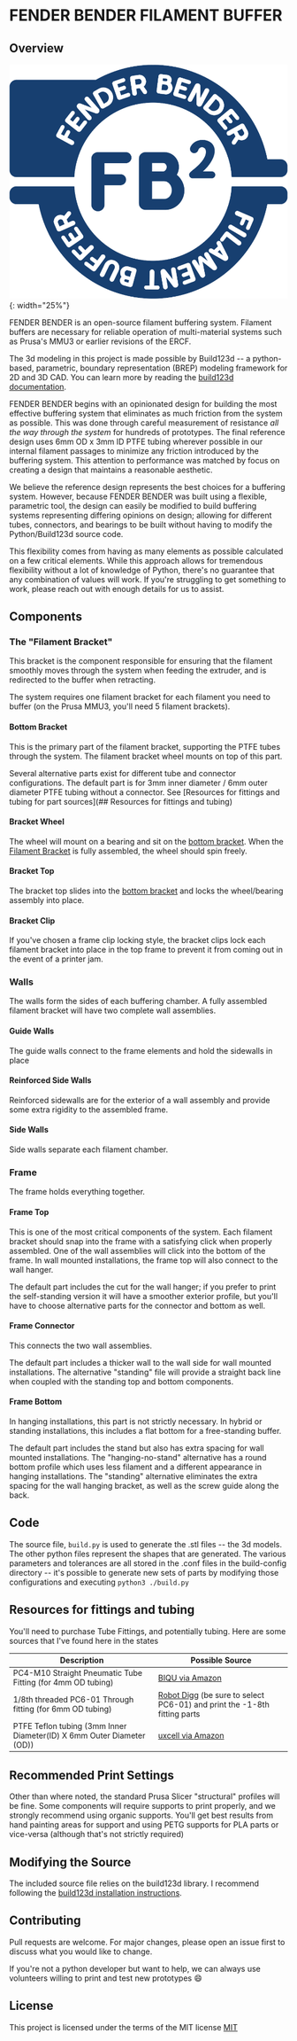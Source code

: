 # FENDER BENDER FILAMENT BUFFER

## Overview

![FENDER BENDER logo](logo.svg){: width="25%"}

FENDER BENDER is an open-source filament buffering system. Filament buffers are necessary for reliable operation of multi-material systems such as Prusa's MMU3 or earlier revisions of the ERCF.

The 3d modeling in this project is made possible by Build123d -- a python-based, parametric, boundary representation (BREP) modeling framework for 2D and 3D CAD. You can learn more by reading the [build123d documentation](https://build123d.readthedocs.io/en/latest/).

FENDER BENDER begins with an opinionated design for building the most effective buffering system that eliminates as much friction from the system as possible. This was done through careful measurement of resistance *all the way through the system* for hundreds of prototypes. The final reference design uses 6mm OD x 3mm ID PTFE tubing wherever possible in our internal filament passages to minimize any friction introduced by the buffering system. This attention to performance was matched by focus on creating a design that maintains a reasonable aesthetic.

We believe the reference design represents the best choices for a buffering system. However, because FENDER BENDER was built using a flexible, parametric tool, the design can easily be modified to build buffering systems representing differing opinions on design; allowing for different tubes, connectors, and bearings to be built without having to modify the Python/Build123d source code.

This flexibility comes from having as many elements as possible calculated on a few critical elements. While this approach allows for tremendous flexibility without a lot of knowledge of Python, there's no guarantee that any combination of values will work. If you're struggling to get something to work, please reach out with enough details for us to assist.

## Components

### The "Filament Bracket"

This bracket is the component responsible for ensuring that the filament smoothly moves through the system when feeding the extruder, and is redirected to the buffer when retracting.

The system requires one filament bracket for each filament you need to buffer (on the Prusa MMU3, you'll need 5 filament brackets).

#### Bottom Bracket

This is the primary part of the filament bracket, supporting the PTFE tubes through the system. The filament bracket wheel mounts on top of this part.

Several alternative parts exist for different tube and connector configurations. The default part is for 3mm inner diameter / 6mm outer diameter PTFE tubing without a connector. See [Resources for fittings and tubing for part sources](## Resources for fittings and tubing)

#### Bracket Wheel

The wheel will mount on a bearing and sit on the [bottom bracket](#bottom-bracket). When the [Filament Bracket](#the-filament-bracket) is fully assembled, the wheel should spin freely.

#### Bracket Top

The bracket top slides into the [bottom bracket](#bottom-bracket) and locks the wheel/bearing assembly into place.

#### Bracket Clip

If you've chosen a frame clip locking style, the bracket clips lock each filament bracket into place in the top frame to prevent it from coming out in the event of a printer jam.

### Walls

The walls form the sides of each buffering chamber. A fully assembled filament bracket will have two complete wall assemblies.

#### Guide Walls
The guide walls connect to the frame elements and hold the sidewalls in place

#### Reinforced Side Walls
Reinforced sidewalls are for the exterior of a wall assembly and provide some extra rigidity to the assembled frame.

#### Side Walls
Side walls separate each filament chamber.

### Frame
The frame holds everything together.

#### Frame Top
This is one of the most critical components of the system. Each filament bracket should snap into the frame with a satisfying click when properly assembled. One of the wall assemblies will click into the bottom of the frame. In wall mounted installations, the frame top will also connect to the wall hanger.

The default part includes the cut for the wall hanger; if you prefer to print the self-standing version it will have a smoother exterior profile, but you'll have to choose alternative parts for the connector and bottom as well.

#### Frame Connector
This connects the two wall assemblies.

The default part includes a thicker wall to the wall side for wall mounted installations. The alternative "standing" file will provide a straight back line when coupled with the standing top and bottom components.

#### Frame Bottom
In hanging installations, this part is not strictly necessary. In hybrid or standing installations, this includes a flat bottom for a free-standing buffer.

The default part includes the stand but also has extra spacing for wall mounted installations. The "hanging-no-stand" alternative has a round bottom profile which uses less filament and a different appearance in hanging installations. The "standing" alternative eliminates the extra spacing for the wall hanging bracket, as well as the screw guide along the back.

## Code

The source file, `build.py` is used to generate the .stl files -- the 3d models. The other python files represent the shapes that are generated. The various parameters and tolerances are all stored in the .conf files in the build-config directory -- it's possible to generate new sets of parts by modifying those configurations and executing `python3 ./build.py`

## Resources for fittings and tubing

You'll need to purchase Tube Fittings, and potentially tubing. Here are some sources that I've found here in the states

| Description                             | Possible Source |
| -----------                             | --------------- |
| PC4-M10 Straight Pneumatic Tube Fitting (for 4mm OD tubing) | [BIQU via Amazon](https://www.amazon.com/gp/product/B01IB81IHG/ref=ppx_yo_dt_b_search_asin_title?ie=UTF8&psc=1) |
| 1/8th threaded PC6-01 Through fitting (for 6mm OD tubing)| [Robot Digg](https://www.robotdigg.com/product/755/Through-fitting-PC4-M6,-PC4-01,-PC6-M6-or-PC6-01-for-PTFE-Tubing) (be sure to select PC6-01) and print the -1-8th fitting parts|
| PTFE Teflon tubing (3mm Inner Diameter(ID) X 6mm Outer Diameter (OD)) | [uxcell via Amazon](https://www.amazon.com/gp/product/B09158R6LD)

## Recommended Print Settings
Other than where noted, the standard Prusa Slicer "structural" profiles will be fine. Some components will require supports to print properly, and we strongly recommend using organic supports. You'll get best results from hand painting areas for support and using PETG supports for PLA parts or vice-versa (although that's not strictly required)


## Modifying the Source

The included source file relies on the build123d library. I recommend following the [build123d installation instructions](https://build123d.readthedocs.io/en/latest/installation.html).

## Contributing

Pull requests are welcome. For major changes, please open an issue first to discuss what you would like to change.

If you're not a python developer but want to help, we can always use volunteers willing to print and test new prototypes :smile:

## License

This project is licensed under the terms of the MIT license [MIT](https://choosealicense.com/licenses/mit/)
